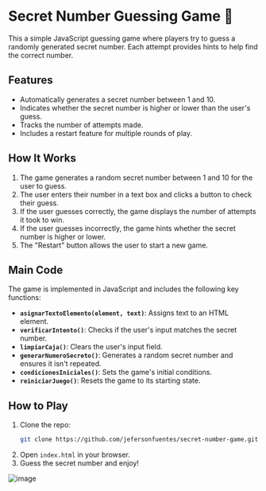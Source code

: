 # Secret Number Guessing Game 🎲

This a simple JavaScript guessing game where players try to guess a randomly generated secret number. Each attempt provides hints to help find the correct number.

## Features

- Automatically generates a secret number between 1 and 10.
- Indicates whether the secret number is higher or lower than the user's guess.
- Tracks the number of attempts made.
- Includes a restart feature for multiple rounds of play.

## How It Works

1. The game generates a random secret number between 1 and 10 for the user to guess.
2. The user enters their number in a text box and clicks a button to check their guess.
3. If the user guesses correctly, the game displays the number of attempts it took to win.
4. If the user guesses incorrectly, the game hints whether the secret number is higher or lower.
5. The "Restart" button allows the user to start a new game.

## Main Code

The game is implemented in JavaScript and includes the following key functions:

- **`asignarTextoElemento(element, text)`**: Assigns text to an HTML element.
- **`verificarIntento()`**: Checks if the user's input matches the secret number.
- **`limpiarCaja()`**: Clears the user's input field.
- **`generarNumeroSecreto()`**: Generates a random secret number and ensures it isn't repeated.
- **`condicionesIniciales()`**: Sets the game's initial conditions.
- **`reiniciarJuego()`**: Resets the game to its starting state.

## How to Play

1. Clone the repo:
   ```bash
   git clone https://github.com/jefersonfuentes/secret-number-game.git
   ```
2. Open `index.html` in your browser.
3. Guess the secret number and enjoy!

![image](https://github.com/user-attachments/assets/efca46bc-9900-4808-bff5-752969be5a6d)
